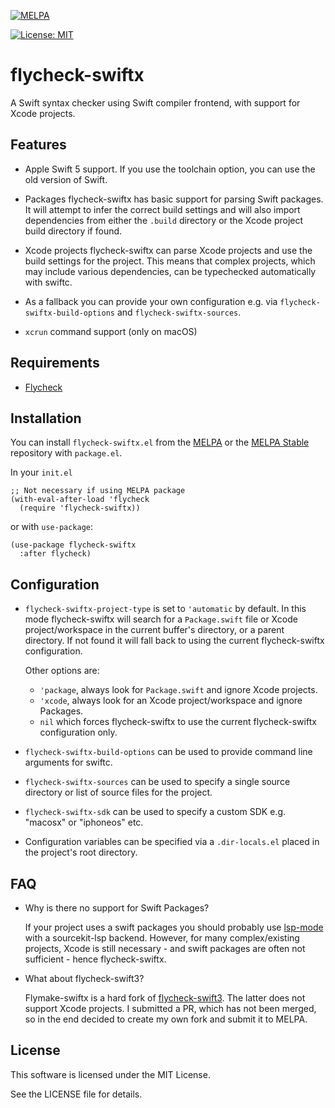 [![MELPA](https://melpa.org/packages/flycheck-swiftx-badge.svg)](https://melpa.org/#/flycheck-swiftx)

[![License: MIT](https://img.shields.io/badge/License-MIT-yellow.svg)](https://opensource.org/licenses/MIT)

# flycheck-swiftx

A Swift syntax checker using Swift compiler frontend, with support for Xcode projects.

## Features

- Apple Swift 5 support.
  If you use the toolchain option, you can use the old version of Swift.

- Packages
  flycheck-swiftx has basic support for parsing Swift packages.
  It will attempt to infer the correct build settings and will also import dependencies
  from either the `.build` directory or the Xcode project build directory if found.

- Xcode projects
  flycheck-swiftx can parse Xcode projects and use the build settings for the project.
  This means that complex projects, which may include various dependencies, can be
  typechecked automatically with swiftc.

- As a fallback you can provide your own configuration e.g. via `flycheck-swiftx-build-options` and `flycheck-swiftx-sources`.

- `xcrun` command support (only on macOS)

## Requirements

* [Flycheck](http://www.flycheck.org/)

## Installation

You can install `flycheck-swiftx.el` from the [MELPA](https://melpa.org/) or the [MELPA Stable](https://stable.melpa.org/) repository with `package.el`.

In your `init.el`

```elisp
;; Not necessary if using MELPA package
(with-eval-after-load 'flycheck
  (require 'flycheck-swiftx))
```

or with `use-package`:

```elisp
(use-package flycheck-swiftx
  :after flycheck)
```

## Configuration

- `flycheck-swiftx-project-type` is set to `'automatic` by default.
  In this mode flycheck-swiftx will search for a `Package.swift` file or Xcode project/workspace in the current buffer's directory, or a parent directory.
  If not found it will fall back to using the current flycheck-swiftx configuration.

  Other options are:
  - `'package`, always look for `Package.swift` and ignore Xcode projects.
  - `'xcode`, always look for an Xcode project/workspace and ignore Packages.
  - `nil` which forces flycheck-swiftx to use the current flycheck-swiftx configuration only.

- `flycheck-swiftx-build-options` can be used to provide command line arguments for swiftc.

- `flycheck-swiftx-sources` can be used to specify a single source directory or list of source files for the project.

- `flycheck-swiftx-sdk` can be used to specify a custom SDK e.g. "macosx" or "iphoneos" etc.

-  Configuration variables can be specified via a `.dir-locals.el` placed in the project's root directory.

## FAQ

- Why is there no support for Swift Packages?

  If your project uses a swift packages you should probably use [lsp-mode](https://github.com/emacs-lsp/lsp-mode) with a sourcekit-lsp backend.
  However, for many complex/existing projects, Xcode is still necessary - and swift packages are often not sufficient - hence flycheck-swiftx.

- What about flycheck-swift3?

  Flymake-swiftx is a hard fork of [flycheck-swift3](https://github.com/GyazSquare/flycheck-swift3). The latter does not support Xcode projects.
  I submitted a PR, which has not been merged, so in the end decided to create my own fork and submit it to MELPA.

## License

This software is licensed under the MIT License.

See the LICENSE file for details.
